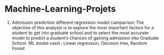 # Machine-Learning-Projets
1) Admission prediction different regression model camparison
The objective of this analysis is to explore the most important factors for a student to get into graduate school and to select the most accurate model to predict a student’s chances of gaining admission into Graduate School.
ML model used : Linear regression, Decision tree, Random Forest
